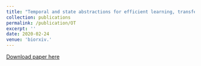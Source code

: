 ```yaml
---
title: "Temporal and state abstractions for efficient learning, transfer and composition in humans."
collection: publications
permalink: /publication/OT
excerpt: ''
date: 2020-02-24
venue: 'biorxiv.'
---
```


[Download paper here](https://www.biorxiv.org/content/10.1101/2020.02.20.958587v1)

